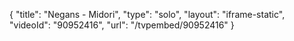 {
    "title": "Negans - Midori",
    "type": "solo",
    "layout": "iframe-static",
    "videoId": "90952416",
    "url": "\/tvpembed\/90952416"
}